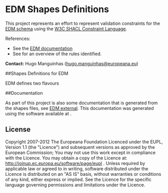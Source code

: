 # EDM Shapes Definitions

This project represents an effort to represent validation constraints for the
[EDM schema](http://www.europeana.eu/schemas/edm/) using the [W3C SHACL Constraint Language](https://www.w3.org/TR/shacl/).

References:
- See the [EDM documentation](http://www.europeana.eu/schemas/edm/)
- See []() for an overview of the rules identified.


**Contact:** Hugo Manguinhas (hugo.manguinhas@europeana.eu)

##Shapes Definitions for EDM

EDM defines two flavours

##Documentation

As part of this project is also some documentation that is generated from the 
shapes files, see [EDM external](/doc/external/EDM.md). This documentation was generated using the software available at []().

## License
Copyright 2007-2012 The Europeana Foundation Licenced under the EUPL, 
Version 1.1 (the "Licence") and subsequent versions as approved by the European 
Commission; You may not use this work except in compliance with the Licence. 
You may obtain a copy of the Licence at: http://joinup.ec.europa.eu/software/page/eupl .
Unless required by applicable law or agreed to in writing, software distributed 
under the Licence is distributed on an "AS IS" basis, without warranties 
or conditions of any kind, either express or implied. See the Licence for 
the specific language governing permissions and limitations under the Licence.

